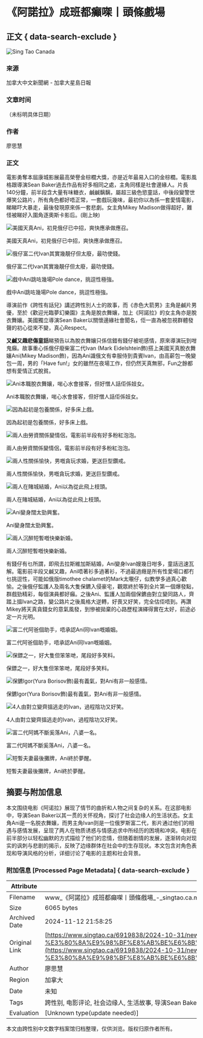 # 《阿諾拉》成班都癲㗎丨頭條戲場

## 正文 { data-search-exclude }


![Sing Tao Canada](https://www.singtao.ca/wp-content/themes/singtaoca2019/images/logo.png)

### 來源
加拿大中文新聞網 - 加拿大星島日報

### 文章时间
（未标明具体日期）

### 作者
廖思慧

### 正文
電影勇奪本屆康城影展最高榮譽金棕櫚大獎，亦是近年最易入口的金棕櫚。電影風格跟導演Sean Baker過去作品有好多相同之處，主角同樣是社會邊緣人。片長140分鐘，前半段含大量有味糖衣，鹹鹹黐黐，屬超三級色慾童話，中後段變警世爆笑公路片，所有角色都好唔正常，一套戲玩幾味，最初你以為係一套愛情電影，睇睇吓大暴走，最後發現原來係一套悲劇。女主角Mikey Madison做得超好，難怪被睇好入圍角逐奧斯卡影后。(剛上映)

![美國天真Ani，初見俄仔已中招，爽快應承做應召。](https://image.hkhl.hk/f/1024p0/0x0/lr/sthl/f4d592d60254a0499e2e0c7e434754d2/2024-11/p2914214093.jpg)

美國天真Ani，初見俄仔已中招，爽快應承做應召。

![俄仔富二代Ivan其實幾靚仔但太廢，最叻使錢。](https://image.hkhl.hk/f/1024p0/0x0/lr/sthl/d206e231bf8aad2ffa9ea8603627e49e/2024-11/vs-20anoramovie-searchx-005.jpg)

俄仔富二代Ivan其實幾靚仔但太廢，最叻使錢。

![戲中Ani跳咗幾場Pole dance，挑逗性極強。](https://image.hkhl.hk/f/1024p0/0x0/lr/sthl/e7aab8be05be25000b73a96c7a8c4139/2024-11/vs-20anoramovie-searchx-118.jpg)

戲中Ani跳咗幾場Pole dance，挑逗性極強。

導演前作《跨性有話兒》講述跨性別人士的故事，而《赤色大箭男》主角是鹹片男優，至於《歡迎光臨夢幻樂園》主角是脫衣舞孃，加上《阿諾拉》的女主角亦是脫衣舞孃。美國獨立導演Sean Baker以關懷邊緣社會聞名，佢一直為被忽視群體發聲的初心從來不變，真心Respect。

**又鹹又趣悲傷童話**睇預告以為脫衣舞孃只係信錯有錢仔被呃感情，原來導演玩到咁鬼癲。故事重心係俄仔廢柴富二代Ivan (Mark Eidelshtein飾)搭上美國天真脫衣舞孃Ani(Mikey Madison飾)，因為Ani識俄文有幸服侍到貴賓Ivan，由高薪包一晚變包一周，男的「Have fun!」女的雖然在夜場工作，但仍然天真無邪，Fun之餘都想有愛情正式脫貧。

![Ani本職脫衣舞孃，啱心水會接客，但好憎人話佢係妓女。](https://image.hkhl.hk/f/1024p0/0x0/lr/sthl/e4bee9ea16dbda3c715ad306b647b94b/2024-11/anora_001_credit_augusta_quirk.jpg)

Ani本職脫衣舞孃，啱心水會接客，但好憎人話佢係妓女。

![因為起初是包養關係，好多床上戲。](https://image.hkhl.hk/f/1024p0/0x0/lr/sthl/d76ae5feaa4c9694dc3e1c48a986911f/2024-11/vs-officialtrailer2imdb-123.jpg)

因為起初是包養關係，好多床上戲。

![兩人由勞資關係變情侶，電影前半段有好多粉紅泡泡。](https://image.hkhl.hk/f/1024p0/0x0/lr/sthl/9aa350261b2e8cff82ec49624da0f3da/2024-11/vs-20anoramovie-searchx-202.jpg)

兩人由勞資關係變情侶，電影前半段有好多粉紅泡泡。

![兩人性關係愉快，男嘅貪玩求婚，更送巨型鑽戒。](https://image.hkhl.hk/f/1024p0/0x0/lr/sthl/dd51de285a195d0546ba9b5bf3bc9f5b/2024-11/p2914214092.jpg)

兩人性關係愉快，男嘅貪玩求婚，更送巨型鑽戒。

![兩人在賭城結婚，Ani以為從此飛上枝頭。](https://image.hkhl.hk/f/1024p0/0x0/lr/sthl/215301e4c112db6e39c065e7d7df52d1/2024-11/4224_d001_27440_cropr.jpg)

兩人在賭城結婚，Ani以為從此飛上枝頭。

![Ani變身闊太勁興奮。](https://image.hkhl.hk/f/1024p0/0x0/lr/sthl/1ad766980387d28232d0f3836282fc4b/2024-11/11111.jpg)

Ani變身闊太勁興奮。

![兩人沉醉短暫嘅快樂新婚。](https://image.hkhl.hk/f/1024p0/0x0/lr/sthl/645462d6f334784073920b04eea69dea/2024-11/anora_credit_drew_daniels.jpg)

兩人沉醉短暫嘅快樂新婚。

有錢仔有乜所謂，即飛去拉斯維加斯結婚，Ani變身Ivan嫂幾日咁多，童話迅速瓦解。電影前半段又鹹又趣，Ani唔著衫多過著衫，不過最過癮是所有性愛場口都冇乜挑逗性，可能如俄版timothee chalamet的Mark太𡃁仔，似教學多過真心歡愉。之後俄仔監護人及兩名大隻保鑣入侵豪宅，觀眾終於等到全片第一個爆發點，群戲勁精彩，每個演員都好癲。之後Ani、監護人加兩個保鑣由對立變同路人，齊踏上搵Ivan之路，變公路片之後風格大逆轉，好喪又好笑，完全估佢唔到。再讚Mikey將天真貪錢女的意氣風發，到慘被拋棄的心路歷程演繹得實在太好，前途必定一片光明。

![富二代阿爸個助手，唔承認Ani同Ivan嘅婚姻。](https://image.hkhl.hk/f/1024p0/0x0/lr/sthl/bf6fd8c2ab044eee5f03e86e9dcc4374/2024-11/4224_d001_06260r.jpg)

富二代阿爸個助手，唔承認Ani同Ivan嘅婚姻。

![保鏢之一，好大隻但笨笨哋，尾段好多笑料。](https://image.hkhl.hk/f/1024p0/0x0/lr/sthl/68f3eea62c9790c315176634a81933da/2024-11/4224_d001_06371rv2.jpg)

保鏢之一，好大隻但笨笨哋，尾段好多笑料。

![保鑣Igor(Yura Borisov飾)最有義氣，對Ani有非一般感情。](https://image.hkhl.hk/f/1024p0/0x0/lr/sthl/23c00c023c809c978677c0c675b4b5e2/2024-11/4224_d001_06804r.jpg)

保鑣Igor(Yura Borisov飾)最有義氣，對Ani有非一般感情。

![4人由對立變齊搵逃走的Ivan，過程陰功又好笑。](https://image.hkhl.hk/f/1024p0/0x0/lr/sthl/5dc2a8aa17ae3c7d897cee0d49b6fe18/2024-11/VS--20ANORAMOVIE-SearchX-1_23_.jpg)

4人由對立變齊搵逃走的Ivan，過程陰功又好笑。

![富二代阿媽不斷奚落Ani，八婆一名。](https://image.hkhl.hk/f/1024p0/0x0/lr/sthl/b8de6d01539f722d9fd2674e5ba1874b/2024-11/vs-20anoramovie-searchx-115.jpg)

富二代阿媽不斷奚落Ani，八婆一名。

![短暫夫妻最後攤牌，Ani終於夢醒。](https://image.hkhl.hk/f/1024p0/0x0/lr/sthl/94e0c9400845beedcef1b1ad81fc4ec9/2024-11/4224_d001_16907r.jpg)

短暫夫妻最後攤牌，Ani終於夢醒。

## 摘要与附加信息

<!-- tcd_abstract -->
本文围绕电影《阿诺拉》展现了情节的曲折和人物之间复杂的关系。在这部电影中，导演Sean Baker以其一贯的关怀视角，探讨了社会边缘人的生活状态。女主角Ani是一名脱衣舞孃，而男主角Ivan则是一位俄罗斯富二代，影片通过他们的相遇与感情发展，呈现了两人在物质诱惑与情感追求中所经历的困境和冲突。电影在前半部分以轻松幽默的方式描绘了他们的恋情，但随着剧情的发展，逐渐转向对现实的讽刺与悲剧的揭示，反映了边缘群体在社会中的生存现状。本文包含对角色表现和导演风格的分析，详细讨论了电影的主题和社会背景。
<!-- tcd_abstract_end -->

### 附加信息 [Processed Page Metadata] { data-search-exclude }

| Attribute       | Value                                  |
|-----------------|----------------------------------------|
| Filename        | www_《阿諾拉》成班都癲㗎丨頭條戲場_-_singtao.ca.md                             |
| Size            | 6065 bytes                           |
| Archived Date   | 2024-11-12 21:58:25                             |
| Original Link   | [https://www.singtao.ca/6919838/2024-10-31/news-%E3%80%8A%E9%98%BF%E8%AB%BE%E6%8B%89%E3%80%8B%E6%88%90%E7%8F%AD%E9%83%BD%E7%99%B2%E3%97%8E%E4%B8%A8%E9%A0%AD%E6%A2%9D%E6%88%B2%E5%A0%B4/](https://www.singtao.ca/6919838/2024-10-31/news-%E3%80%8A%E9%98%BF%E8%AB%BE%E6%8B%89%E3%80%8B%E6%88%90%E7%8F%AD%E9%83%BD%E7%99%B2%E3%97%8E%E4%B8%A8%E9%A0%AD%E6%A2%9D%E6%88%B2%E5%A0%B4/)                       |
| Author          | 廖思慧                               |
| Region          | 加拿大                               |
| Date            | 未知                                 |
| Tags            | 跨性别, 电影评论, 社会边缘人, 生活故事, 导演Sean Baker, 文化分析, 性别与身份, 电影解析                                 |
| Evaluation            | [Unknown type(update needed)]                                 |
<!-- tcd_table_end -->

本文由跨性别中文数字档案馆归档整理，仅供浏览。版权归原作者所有。
